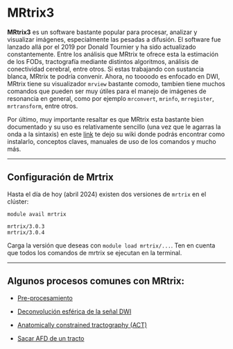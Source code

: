 MRtrix3
=======

**MRtrix3** es un software bastante popular para procesar, analizar y visualizar imágenes, especialmente las pesadas a difusión. El software fue lanzado allá por el 2019 por Donald Tournier y ha sido actualizado constantemente. Entre los análisis que MRtrix te ofrece esta la estimación de los FODs, tractografía mediante distintos algoritmos, análisis de conectividad cerebral, entre otros. Si estas trabajando con sustancia blanca, MRtrix te podría convenir. Ahora, no toooodo es enfocado en DWI, MRtrix tiene su visualizador `mrview` bastante comodo, tambien tiene muchos comandos que pueden ser muy útiles para el manejo de imágenes de resonancia en general, como por ejemplo `mrconvert`, `mrinfo`, `mrregister`, `mrtransform`, entre otros.

Por último, muy importante resaltar es que MRtrix esta bastante bien documentado y su uso es relativamente sencillo (una vez que le agarras la onda a la sintaxis) en este [link](https://mrtrix.readthedocs.io/en/latest/) te dejo su wiki donde podrás encontrar como instalarlo, conceptos claves, manuales de uso de los comandos y mucho más.  

***

## Configuración de Mrtrix

Hasta el día de hoy (abril 2024) existen dos versiones de `mrtrix` en el clúster:
```
module avail mrtrix

mrtrix/3.0.3
mrtrix/3.0.4
```
Carga la versión que deseas con `module load mrtrix/...`. Ten en cuenta que todos los comandos de mrtrix se ejecutan en la terminal. 


***

## Algunos procesos comunes con MRtrix:

+ [Pre-procesamiento](./MRtrix:-preproc)

+ [Deconvolución esférica de la señal DWI](./MRtrix:-DE)

+ [Anatomically constrained tractography (ACT)](./MRtrix:-ACT)

+ [Sacar AFD de un tracto](https://hackmd.io/@lconcha/ry2S2Fun0)
